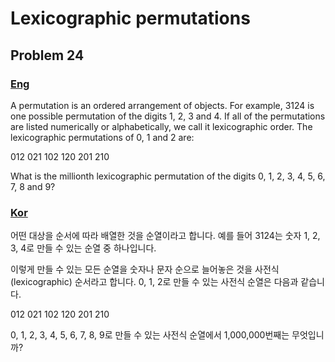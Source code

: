 # Lexicographic permutations
## Problem 24

### [Eng](https://projecteuler.net/problem=24)

A permutation is an ordered arrangement of objects. For example, 3124 is one possible permutation of the digits 1, 2, 3 and 4. If all of the permutations are listed numerically or alphabetically, we call it lexicographic order. The lexicographic permutations of 0, 1 and 2 are:

012   021   102   120   201   210

What is the millionth lexicographic permutation of the digits 0, 1, 2, 3, 4, 5, 6, 7, 8 and 9?

### [Kor](http://euler.synap.co.kr/prob_detail.php?id=24)

어떤 대상을 순서에 따라 배열한 것을 순열이라고 합니다. 예를 들어 3124는 숫자 1, 2, 3, 4로 만들 수 있는 순열 중 하나입니다.

이렇게 만들 수 있는 모든 순열을 숫자나 문자 순으로 늘어놓은 것을 사전식(lexicographic) 순서라고 합니다.
0, 1, 2로 만들 수 있는 사전식 순열은 다음과 같습니다.

012   021   102   120   201   210

0, 1, 2, 3, 4, 5, 6, 7, 8, 9로 만들 수 있는 사전식 순열에서 1,000,000번째는 무엇입니까?
